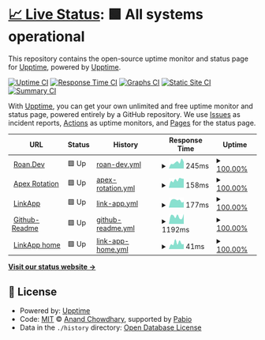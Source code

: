 # [📈 Live Status](https://uptime.roan.dev): <!--live status--> **🟩 All systems operational**

This repository contains the open-source uptime monitor and status page for [Upptime](https://upptime.js.org), powered by [Upptime](https://github.com/upptime/upptime).

[![Uptime CI](https://github.com/IIRoan/uptime/workflows/Uptime%20CI/badge.svg)](https://github.com/IIRoan/uptime/actions?query=workflow%3A%22Uptime+CI%22)
[![Response Time CI](https://github.com/IIRoan/uptime/workflows/Response%20Time%20CI/badge.svg)](https://github.com/IIRoan/uptime/actions?query=workflow%3A%22Response+Time+CI%22)
[![Graphs CI](https://github.com/IIRoan/uptime/workflows/Graphs%20CI/badge.svg)](https://github.com/IIRoan/uptime/actions?query=workflow%3A%22Graphs+CI%22)
[![Static Site CI](https://github.com/IIRoan/uptime/workflows/Static%20Site%20CI/badge.svg)](https://github.com/IIRoan/uptime/actions?query=workflow%3A%22Static+Site+CI%22)
[![Summary CI](https://github.com/IIRoan/uptime/workflows/Summary%20CI/badge.svg)](https://github.com/IIRoan/uptime/actions?query=workflow%3A%22Summary+CI%22)

With [Upptime](https://upptime.js.org), you can get your own unlimited and free uptime monitor and status page, powered entirely by a GitHub repository. We use [Issues](https://github.com/upptime/upptime/issues) as incident reports, [Actions](https://github.com/IIRoan/uptime/actions) as uptime monitors, and [Pages](https://uptime.roan.dev) for the status page.

<!--start: status pages-->
<!-- This summary is generated by Upptime (https://github.com/upptime/upptime) -->
<!-- Do not edit this manually, your changes will be overwritten -->
<!-- prettier-ignore -->
| URL | Status | History | Response Time | Uptime |
| --- | ------ | ------- | ------------- | ------ |
| <img alt="" src="https://icons.duckduckgo.com/ip3/www.roan.dev.ico" height="13"> [Roan.Dev](https://www.roan.dev) | 🟩 Up | [roan-dev.yml](https://github.com/IIRoan/uptime/commits/HEAD/history/roan-dev.yml) | <details><summary><img alt="Response time graph" src="./graphs/roan-dev/response-time-week.png" height="20"> 245ms</summary><br><a href="https://monitor.roan.dev/history/roan-dev"><img alt="Response time 238" src="https://img.shields.io/endpoint?url=https%3A%2F%2Fraw.githubusercontent.com%2FIIRoan%2Fuptime%2FHEAD%2Fapi%2Froan-dev%2Fresponse-time.json"></a><br><a href="https://monitor.roan.dev/history/roan-dev"><img alt="24-hour response time 253" src="https://img.shields.io/endpoint?url=https%3A%2F%2Fraw.githubusercontent.com%2FIIRoan%2Fuptime%2FHEAD%2Fapi%2Froan-dev%2Fresponse-time-day.json"></a><br><a href="https://monitor.roan.dev/history/roan-dev"><img alt="7-day response time 245" src="https://img.shields.io/endpoint?url=https%3A%2F%2Fraw.githubusercontent.com%2FIIRoan%2Fuptime%2FHEAD%2Fapi%2Froan-dev%2Fresponse-time-week.json"></a><br><a href="https://monitor.roan.dev/history/roan-dev"><img alt="30-day response time 214" src="https://img.shields.io/endpoint?url=https%3A%2F%2Fraw.githubusercontent.com%2FIIRoan%2Fuptime%2FHEAD%2Fapi%2Froan-dev%2Fresponse-time-month.json"></a><br><a href="https://monitor.roan.dev/history/roan-dev"><img alt="1-year response time 238" src="https://img.shields.io/endpoint?url=https%3A%2F%2Fraw.githubusercontent.com%2FIIRoan%2Fuptime%2FHEAD%2Fapi%2Froan-dev%2Fresponse-time-year.json"></a></details> | <details><summary><a href="https://monitor.roan.dev/history/roan-dev">100.00%</a></summary><a href="https://monitor.roan.dev/history/roan-dev"><img alt="All-time uptime 99.99%" src="https://img.shields.io/endpoint?url=https%3A%2F%2Fraw.githubusercontent.com%2FIIRoan%2Fuptime%2FHEAD%2Fapi%2Froan-dev%2Fuptime.json"></a><br><a href="https://monitor.roan.dev/history/roan-dev"><img alt="24-hour uptime 100.00%" src="https://img.shields.io/endpoint?url=https%3A%2F%2Fraw.githubusercontent.com%2FIIRoan%2Fuptime%2FHEAD%2Fapi%2Froan-dev%2Fuptime-day.json"></a><br><a href="https://monitor.roan.dev/history/roan-dev"><img alt="7-day uptime 100.00%" src="https://img.shields.io/endpoint?url=https%3A%2F%2Fraw.githubusercontent.com%2FIIRoan%2Fuptime%2FHEAD%2Fapi%2Froan-dev%2Fuptime-week.json"></a><br><a href="https://monitor.roan.dev/history/roan-dev"><img alt="30-day uptime 100.00%" src="https://img.shields.io/endpoint?url=https%3A%2F%2Fraw.githubusercontent.com%2FIIRoan%2Fuptime%2FHEAD%2Fapi%2Froan-dev%2Fuptime-month.json"></a><br><a href="https://monitor.roan.dev/history/roan-dev"><img alt="1-year uptime 99.99%" src="https://img.shields.io/endpoint?url=https%3A%2F%2Fraw.githubusercontent.com%2FIIRoan%2Fuptime%2FHEAD%2Fapi%2Froan-dev%2Fuptime-year.json"></a></details>
| <img alt="" src="https://icons.duckduckgo.com/ip3/apex.roan.dev.ico" height="13"> [Apex Rotation](https://apex.roan.dev) | 🟩 Up | [apex-rotation.yml](https://github.com/IIRoan/uptime/commits/HEAD/history/apex-rotation.yml) | <details><summary><img alt="Response time graph" src="./graphs/apex-rotation/response-time-week.png" height="20"> 158ms</summary><br><a href="https://monitor.roan.dev/history/apex-rotation"><img alt="Response time 212" src="https://img.shields.io/endpoint?url=https%3A%2F%2Fraw.githubusercontent.com%2FIIRoan%2Fuptime%2FHEAD%2Fapi%2Fapex-rotation%2Fresponse-time.json"></a><br><a href="https://monitor.roan.dev/history/apex-rotation"><img alt="24-hour response time 179" src="https://img.shields.io/endpoint?url=https%3A%2F%2Fraw.githubusercontent.com%2FIIRoan%2Fuptime%2FHEAD%2Fapi%2Fapex-rotation%2Fresponse-time-day.json"></a><br><a href="https://monitor.roan.dev/history/apex-rotation"><img alt="7-day response time 158" src="https://img.shields.io/endpoint?url=https%3A%2F%2Fraw.githubusercontent.com%2FIIRoan%2Fuptime%2FHEAD%2Fapi%2Fapex-rotation%2Fresponse-time-week.json"></a><br><a href="https://monitor.roan.dev/history/apex-rotation"><img alt="30-day response time 218" src="https://img.shields.io/endpoint?url=https%3A%2F%2Fraw.githubusercontent.com%2FIIRoan%2Fuptime%2FHEAD%2Fapi%2Fapex-rotation%2Fresponse-time-month.json"></a><br><a href="https://monitor.roan.dev/history/apex-rotation"><img alt="1-year response time 212" src="https://img.shields.io/endpoint?url=https%3A%2F%2Fraw.githubusercontent.com%2FIIRoan%2Fuptime%2FHEAD%2Fapi%2Fapex-rotation%2Fresponse-time-year.json"></a></details> | <details><summary><a href="https://monitor.roan.dev/history/apex-rotation">100.00%</a></summary><a href="https://monitor.roan.dev/history/apex-rotation"><img alt="All-time uptime 99.98%" src="https://img.shields.io/endpoint?url=https%3A%2F%2Fraw.githubusercontent.com%2FIIRoan%2Fuptime%2FHEAD%2Fapi%2Fapex-rotation%2Fuptime.json"></a><br><a href="https://monitor.roan.dev/history/apex-rotation"><img alt="24-hour uptime 100.00%" src="https://img.shields.io/endpoint?url=https%3A%2F%2Fraw.githubusercontent.com%2FIIRoan%2Fuptime%2FHEAD%2Fapi%2Fapex-rotation%2Fuptime-day.json"></a><br><a href="https://monitor.roan.dev/history/apex-rotation"><img alt="7-day uptime 100.00%" src="https://img.shields.io/endpoint?url=https%3A%2F%2Fraw.githubusercontent.com%2FIIRoan%2Fuptime%2FHEAD%2Fapi%2Fapex-rotation%2Fuptime-week.json"></a><br><a href="https://monitor.roan.dev/history/apex-rotation"><img alt="30-day uptime 99.89%" src="https://img.shields.io/endpoint?url=https%3A%2F%2Fraw.githubusercontent.com%2FIIRoan%2Fuptime%2FHEAD%2Fapi%2Fapex-rotation%2Fuptime-month.json"></a><br><a href="https://monitor.roan.dev/history/apex-rotation"><img alt="1-year uptime 99.98%" src="https://img.shields.io/endpoint?url=https%3A%2F%2Fraw.githubusercontent.com%2FIIRoan%2Fuptime%2FHEAD%2Fapi%2Fapex-rotation%2Fuptime-year.json"></a></details>
| <img alt="" src="https://icons.duckduckgo.com/ip3/links.roan.dev.ico" height="13"> [LinkApp](https://links.roan.dev/roan) | 🟩 Up | [link-app.yml](https://github.com/IIRoan/uptime/commits/HEAD/history/link-app.yml) | <details><summary><img alt="Response time graph" src="./graphs/link-app/response-time-week.png" height="20"> 177ms</summary><br><a href="https://monitor.roan.dev/history/link-app"><img alt="Response time 177" src="https://img.shields.io/endpoint?url=https%3A%2F%2Fraw.githubusercontent.com%2FIIRoan%2Fuptime%2FHEAD%2Fapi%2Flink-app%2Fresponse-time.json"></a><br><a href="https://monitor.roan.dev/history/link-app"><img alt="24-hour response time 142" src="https://img.shields.io/endpoint?url=https%3A%2F%2Fraw.githubusercontent.com%2FIIRoan%2Fuptime%2FHEAD%2Fapi%2Flink-app%2Fresponse-time-day.json"></a><br><a href="https://monitor.roan.dev/history/link-app"><img alt="7-day response time 177" src="https://img.shields.io/endpoint?url=https%3A%2F%2Fraw.githubusercontent.com%2FIIRoan%2Fuptime%2FHEAD%2Fapi%2Flink-app%2Fresponse-time-week.json"></a><br><a href="https://monitor.roan.dev/history/link-app"><img alt="30-day response time 188" src="https://img.shields.io/endpoint?url=https%3A%2F%2Fraw.githubusercontent.com%2FIIRoan%2Fuptime%2FHEAD%2Fapi%2Flink-app%2Fresponse-time-month.json"></a><br><a href="https://monitor.roan.dev/history/link-app"><img alt="1-year response time 177" src="https://img.shields.io/endpoint?url=https%3A%2F%2Fraw.githubusercontent.com%2FIIRoan%2Fuptime%2FHEAD%2Fapi%2Flink-app%2Fresponse-time-year.json"></a></details> | <details><summary><a href="https://monitor.roan.dev/history/link-app">100.00%</a></summary><a href="https://monitor.roan.dev/history/link-app"><img alt="All-time uptime 100.00%" src="https://img.shields.io/endpoint?url=https%3A%2F%2Fraw.githubusercontent.com%2FIIRoan%2Fuptime%2FHEAD%2Fapi%2Flink-app%2Fuptime.json"></a><br><a href="https://monitor.roan.dev/history/link-app"><img alt="24-hour uptime 100.00%" src="https://img.shields.io/endpoint?url=https%3A%2F%2Fraw.githubusercontent.com%2FIIRoan%2Fuptime%2FHEAD%2Fapi%2Flink-app%2Fuptime-day.json"></a><br><a href="https://monitor.roan.dev/history/link-app"><img alt="7-day uptime 100.00%" src="https://img.shields.io/endpoint?url=https%3A%2F%2Fraw.githubusercontent.com%2FIIRoan%2Fuptime%2FHEAD%2Fapi%2Flink-app%2Fuptime-week.json"></a><br><a href="https://monitor.roan.dev/history/link-app"><img alt="30-day uptime 100.00%" src="https://img.shields.io/endpoint?url=https%3A%2F%2Fraw.githubusercontent.com%2FIIRoan%2Fuptime%2FHEAD%2Fapi%2Flink-app%2Fuptime-month.json"></a><br><a href="https://monitor.roan.dev/history/link-app"><img alt="1-year uptime 100.00%" src="https://img.shields.io/endpoint?url=https%3A%2F%2Fraw.githubusercontent.com%2FIIRoan%2Fuptime%2FHEAD%2Fapi%2Flink-app%2Fuptime-year.json"></a></details>
| <img alt="" src="https://icons.duckduckgo.com/ip3/readme.roan.dev.ico" height="13"> [Github-Readme](https://readme.roan.dev) | 🟩 Up | [github-readme.yml](https://github.com/IIRoan/uptime/commits/HEAD/history/github-readme.yml) | <details><summary><img alt="Response time graph" src="./graphs/github-readme/response-time-week.png" height="20"> 1192ms</summary><br><a href="https://monitor.roan.dev/history/github-readme"><img alt="Response time 1034" src="https://img.shields.io/endpoint?url=https%3A%2F%2Fraw.githubusercontent.com%2FIIRoan%2Fuptime%2FHEAD%2Fapi%2Fgithub-readme%2Fresponse-time.json"></a><br><a href="https://monitor.roan.dev/history/github-readme"><img alt="24-hour response time 1563" src="https://img.shields.io/endpoint?url=https%3A%2F%2Fraw.githubusercontent.com%2FIIRoan%2Fuptime%2FHEAD%2Fapi%2Fgithub-readme%2Fresponse-time-day.json"></a><br><a href="https://monitor.roan.dev/history/github-readme"><img alt="7-day response time 1192" src="https://img.shields.io/endpoint?url=https%3A%2F%2Fraw.githubusercontent.com%2FIIRoan%2Fuptime%2FHEAD%2Fapi%2Fgithub-readme%2Fresponse-time-week.json"></a><br><a href="https://monitor.roan.dev/history/github-readme"><img alt="30-day response time 1152" src="https://img.shields.io/endpoint?url=https%3A%2F%2Fraw.githubusercontent.com%2FIIRoan%2Fuptime%2FHEAD%2Fapi%2Fgithub-readme%2Fresponse-time-month.json"></a><br><a href="https://monitor.roan.dev/history/github-readme"><img alt="1-year response time 1034" src="https://img.shields.io/endpoint?url=https%3A%2F%2Fraw.githubusercontent.com%2FIIRoan%2Fuptime%2FHEAD%2Fapi%2Fgithub-readme%2Fresponse-time-year.json"></a></details> | <details><summary><a href="https://monitor.roan.dev/history/github-readme">100.00%</a></summary><a href="https://monitor.roan.dev/history/github-readme"><img alt="All-time uptime 100.00%" src="https://img.shields.io/endpoint?url=https%3A%2F%2Fraw.githubusercontent.com%2FIIRoan%2Fuptime%2FHEAD%2Fapi%2Fgithub-readme%2Fuptime.json"></a><br><a href="https://monitor.roan.dev/history/github-readme"><img alt="24-hour uptime 100.00%" src="https://img.shields.io/endpoint?url=https%3A%2F%2Fraw.githubusercontent.com%2FIIRoan%2Fuptime%2FHEAD%2Fapi%2Fgithub-readme%2Fuptime-day.json"></a><br><a href="https://monitor.roan.dev/history/github-readme"><img alt="7-day uptime 100.00%" src="https://img.shields.io/endpoint?url=https%3A%2F%2Fraw.githubusercontent.com%2FIIRoan%2Fuptime%2FHEAD%2Fapi%2Fgithub-readme%2Fuptime-week.json"></a><br><a href="https://monitor.roan.dev/history/github-readme"><img alt="30-day uptime 100.00%" src="https://img.shields.io/endpoint?url=https%3A%2F%2Fraw.githubusercontent.com%2FIIRoan%2Fuptime%2FHEAD%2Fapi%2Fgithub-readme%2Fuptime-month.json"></a><br><a href="https://monitor.roan.dev/history/github-readme"><img alt="1-year uptime 100.00%" src="https://img.shields.io/endpoint?url=https%3A%2F%2Fraw.githubusercontent.com%2FIIRoan%2Fuptime%2FHEAD%2Fapi%2Fgithub-readme%2Fuptime-year.json"></a></details>
| <img alt="" src="https://icons.duckduckgo.com/ip3/links.roan.dev.ico" height="13"> [LinkApp home](https://links.roan.dev/roanhome) | 🟩 Up | [link-app-home.yml](https://github.com/IIRoan/uptime/commits/HEAD/history/link-app-home.yml) | <details><summary><img alt="Response time graph" src="./graphs/link-app-home/response-time-week.png" height="20"> 41ms</summary><br><a href="https://monitor.roan.dev/history/link-app-home"><img alt="Response time 34" src="https://img.shields.io/endpoint?url=https%3A%2F%2Fraw.githubusercontent.com%2FIIRoan%2Fuptime%2FHEAD%2Fapi%2Flink-app-home%2Fresponse-time.json"></a><br><a href="https://monitor.roan.dev/history/link-app-home"><img alt="24-hour response time 34" src="https://img.shields.io/endpoint?url=https%3A%2F%2Fraw.githubusercontent.com%2FIIRoan%2Fuptime%2FHEAD%2Fapi%2Flink-app-home%2Fresponse-time-day.json"></a><br><a href="https://monitor.roan.dev/history/link-app-home"><img alt="7-day response time 41" src="https://img.shields.io/endpoint?url=https%3A%2F%2Fraw.githubusercontent.com%2FIIRoan%2Fuptime%2FHEAD%2Fapi%2Flink-app-home%2Fresponse-time-week.json"></a><br><a href="https://monitor.roan.dev/history/link-app-home"><img alt="30-day response time 34" src="https://img.shields.io/endpoint?url=https%3A%2F%2Fraw.githubusercontent.com%2FIIRoan%2Fuptime%2FHEAD%2Fapi%2Flink-app-home%2Fresponse-time-month.json"></a><br><a href="https://monitor.roan.dev/history/link-app-home"><img alt="1-year response time 34" src="https://img.shields.io/endpoint?url=https%3A%2F%2Fraw.githubusercontent.com%2FIIRoan%2Fuptime%2FHEAD%2Fapi%2Flink-app-home%2Fresponse-time-year.json"></a></details> | <details><summary><a href="https://monitor.roan.dev/history/link-app-home">100.00%</a></summary><a href="https://monitor.roan.dev/history/link-app-home"><img alt="All-time uptime 100.00%" src="https://img.shields.io/endpoint?url=https%3A%2F%2Fraw.githubusercontent.com%2FIIRoan%2Fuptime%2FHEAD%2Fapi%2Flink-app-home%2Fuptime.json"></a><br><a href="https://monitor.roan.dev/history/link-app-home"><img alt="24-hour uptime 100.00%" src="https://img.shields.io/endpoint?url=https%3A%2F%2Fraw.githubusercontent.com%2FIIRoan%2Fuptime%2FHEAD%2Fapi%2Flink-app-home%2Fuptime-day.json"></a><br><a href="https://monitor.roan.dev/history/link-app-home"><img alt="7-day uptime 100.00%" src="https://img.shields.io/endpoint?url=https%3A%2F%2Fraw.githubusercontent.com%2FIIRoan%2Fuptime%2FHEAD%2Fapi%2Flink-app-home%2Fuptime-week.json"></a><br><a href="https://monitor.roan.dev/history/link-app-home"><img alt="30-day uptime 100.00%" src="https://img.shields.io/endpoint?url=https%3A%2F%2Fraw.githubusercontent.com%2FIIRoan%2Fuptime%2FHEAD%2Fapi%2Flink-app-home%2Fuptime-month.json"></a><br><a href="https://monitor.roan.dev/history/link-app-home"><img alt="1-year uptime 100.00%" src="https://img.shields.io/endpoint?url=https%3A%2F%2Fraw.githubusercontent.com%2FIIRoan%2Fuptime%2FHEAD%2Fapi%2Flink-app-home%2Fuptime-year.json"></a></details>

<!--end: status pages-->

[**Visit our status website →**](https://uptime.roan.dev)

## 📄 License

- Powered by: [Upptime](https://github.com/upptime/upptime)
- Code: [MIT](./LICENSE) © [Anand Chowdhary](https://anandchowdhary.com), supported by [Pabio](https://pabio.com)
- Data in the `./history` directory: [Open Database License](https://opendatacommons.org/licenses/odbl/1-0/)
